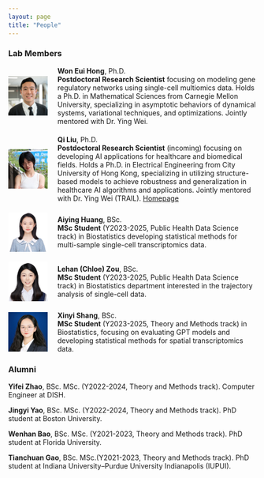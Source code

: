 ```yaml
---
layout: page
title: "People"
---
```


### Lab Members

<div style="display: flex; align-items: center; margin-bottom: 20px;">
  <img src="../images/woneuih11.jpg" alt="Won Eui Hong" style="width: 80px; margin-right: 20px;">
  <div>
    <strong>Won Eui Hong</strong>, Ph.D. <br/>
    <strong>Postdoctoral Research Scientist</strong> focusing on modeling gene regulatory networks using single-cell multiomics data. Holds a Ph.D. in Mathematical Sciences from Carnegie Mellon University, specializing in asymptotic behaviors of dynamical systems, variational techniques, and optimizations. Jointly mentored with Dr. Ying Wei. 
  </div>
</div>


<div style="display: flex; align-items: center; margin-bottom: 20px;">
  <img src="../images/qi_liu.jpg" alt="Qi Liu" style="width: 80px; margin-right: 20px;">
  <div>
    <strong>Qi Liu</strong>, Ph.D. <br/>
    <strong>Postdoctoral Research Scientist</strong> (incoming) focusing on developing AI applications for healthcare and biomedical fields. Holds a Ph.D. in Electrical Engineering from City University of Hong Kong, specializing in utilizing structure-based models to achieve robustness and generalization in healthcare AI algorithms and applications. Jointly mentored with Dr. Ying Wei (TRAIL).
    <a href="https://www.qi-liu.com/" target="_blank">Homepage</a>
  </div>
</div>


<div style="display: flex; align-items: center; margin-bottom: 20px;">
  <img src="../images/Aiying_Huang.png" alt="Aiying Huang" style="width: 80px; margin-right: 20px;">
  <div>
    <strong>Aiying Huang</strong>, BSc. <br/>
    <strong>MSc Student</strong> (Y2023-2025, Public Health Data Science track) in Biostatistics developing statistical methods for multi-sample single-cell transcriptomics data.
  </div>
</div>

<div style="display: flex; align-items: center; margin-bottom: 20px;">
  <img src="../images/Lehan_Zou.png" alt="Lehan Zou" style="width: 80px; margin-right: 20px;">
  <div>
   <strong>Lehan (Chloe) Zou</strong>, BSc. <br/>
    <strong>MSc Student</strong> (Y2023-2025, Public Health Data Science track) in Biostatistics department interested in the trajectory analysis of single-cell data.
  </div>
</div>


<div style="display: flex; align-items: center; margin-bottom: 20px;">
  <img src="../images/xinyi_shang.jpg" alt="Xinyi Shang" style="width: 80px; margin-right: 20px;">
  <div>
   <strong>Xinyi Shang</strong>, BSc. <br/>
    <strong>MSc Student</strong> (Y2023-2025, Theory and Methods track) in Biostatistics, focusing on evaluating GPT models and developing statistical methods for spatial transcriptomics data.
  </div>
</div>




### Alumni

**Yifei Zhao**, BSc. MSc. (Y2022-2024, Theory and Methods track). Computer Engineer at DISH.<br/>

**Jingyi Yao**, BSc. MSc. (Y2022-2024, Theory and Methods track). PhD student at Boston University.<br/>

**Wenhan Bao**, BSc. MSc. (Y2021-2023, Theory and Methods track). PhD student at Florida University.<br/>

**Tianchuan Gao**, BSc. MSc.(Y2021-2023, Theory and Methods track). PhD student at Indiana University–Purdue University Indianapolis (IUPUI). <br/>
